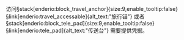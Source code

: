 访问§stack[enderio:block_travel_anchor]{size:9,enable_tooltip:false}§link[enderio:travel_accessable]{alt_text:"旅行锚"} 或者 §stack[enderio:block_tele_pad]{size:9,enable_tooltip:false}§link[enderio:tele_pad]{alt_text:"传送台"} 需要提供凭据。
